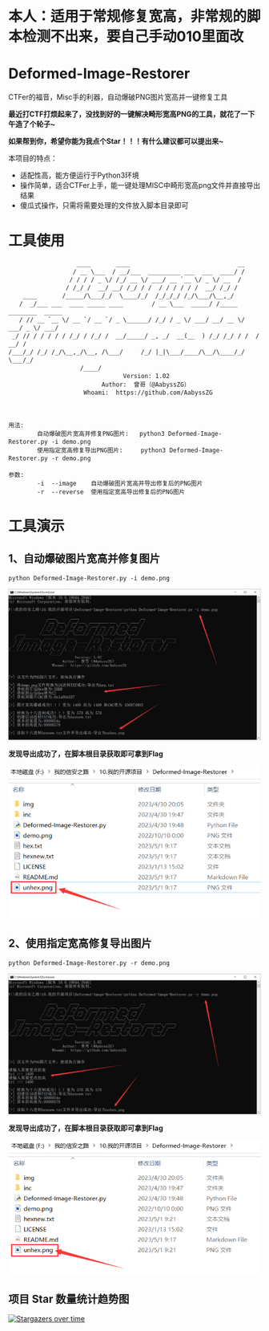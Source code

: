 # 本人：适用于常规修复宽高，非常规的脚本检测不出来，要自己手动010里面改





# Deformed-Image-Restorer

CTFer的福音，Misc手的利器，自动爆破PNG图片宽高并一键修复工具

**最近打CTF打烦起来了，没找到好的一键解决畸形宽高PNG的工具，就花了一下午造了个轮子~**

**如果帮到你，希望你能为我点个Star！！！有什么建议都可以提出来~**

本项目的特点：

- 适配性高，能方便运行于Python3环境
- 操作简单，适合CTFer上手，能一键处理MISC中畸形宽高png文件并直接导出结果
- 傻瓜式操作，只需将需要处理的文件放入脚本目录即可

# 工具使用

```
                   ____       ____                              __
                  / __ \___  / __/___  _________ ___  ___  ____/ /
                 / / / / _ \/ /_/ __ \/ ___/ __ `__ \/ _ \/ __  /
                / /_/ /  __/ __/ /_/ / /  / / / / / /  __/ /_/ /
    ____       /_____/\___/_/  \____/_/  /_/_/_/ /_/\___/\__,_/
   /  _/___ ___  ____ _____ ____        / __ \___  _____/ /_____  ________  _____
   / // __ `__ \/ __ `/ __ `/ _ \______/ /_/ / _ \/ ___/ __/ __ \/ ___/ _ \/ ___/
 _/ // / / / / / /_/ / /_/ /  __/_____/ _, _/  __(__  ) /_/ /_/ / /  /  __/ /
/___/_/ /_/ /_/\__,_/\__, /\___/     /_/ |_|\___/____/\__/\____/_/   \___/_/
                    /____/
                                Version: 1.02
                          Author:  曾哥（@AabyssZG）
                     Whoami:  https://github.com/AabyssZG



用法:
        自动爆破图片宽高并修复PNG图片:   python3 Deformed-Image-Restorer.py -i demo.png
        使用指定宽高修复导出PNG图片:     python3 Deformed-Image-Restorer.py -r demo.png

参数:
        -i  --image    自动爆破图片宽高并导出修复后的PNG图片
        -r  --reverse  使用指定宽高导出修复后的PNG图片
```

# 工具演示

## 1、自动爆破图片宽高并修复图片

```
python Deformed-Image-Restorer.py -i demo.png
```

![Base64导出](./img/image.png)

**发现导出成功了，在脚本根目录获取即可拿到Flag**

![Base64导出效果](./img/output-1.png)

## 2、使用指定宽高修复导出图片

```
python Deformed-Image-Restorer.py -r demo.png
```

![Hex导出](./img/reverse.png)

**发现导出成功了，在脚本根目录获取即可拿到Flag**

![Hex导出效果](./img/output-2.png)

## 项目 Star 数量统计趋势图

[![Stargazers over time](https://starchart.cc/AabyssZG/Deformed-Image-Restorer.svg)](https://starchart.cc/AabyssZG/Deformed-Image-Restorer)

